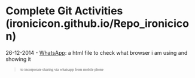Complete Git Activities (ironicicon.github.io/Repo_ironicicon)
=============================================================

26-12-2014 - <a href="/WhatsApp">WhatsApp</a>: a html file to check what browser i am using and showing it <blockquote><p style="font-size:10px;font-family:calibri;">to incorporate sharing via whatsapp from mobile phone</p></blockquote>

